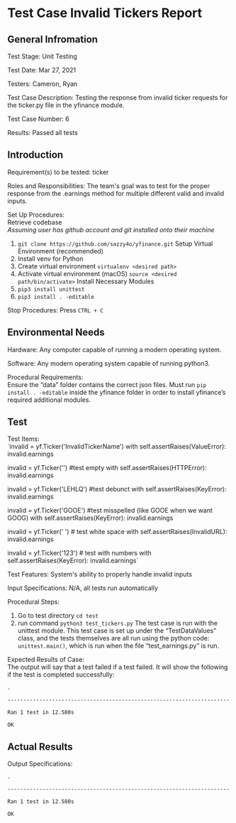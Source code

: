 # Test Case Invalid Tickers Report

## General Infromation
Test Stage: Unit Testing

Test Date: Mar 27, 2021

Testers: Cameron, Ryan

Test Case Description: Testing the response from invalid ticker requests for the ticker.py file in the yfinance module.

Test Case Number: 6

Results: Passed all tests

## Introduction

Requirement(s) to be tested: ticker

Roles and Responsibilities: The team's goal was to test for the proper response from the .earnings method for multiple different valid and invalid inputs.

Set Up Procedures:<br>
Retrieve codebase<br>
*Assuming user has github account and git installed onto their machine*<br>
1. `git clone https://github.com/sazzy4o/yfinance.git`
Setup Virtual Environment (recommended)<br>
3. Install venv for Python
4. Create virtual environment
`virtualenv <desired path>`
4. Activate virtual environment (macOS)
`source <desired path/bin/activate>`
Install Necessary Modules<br>
5. `pip3 install unittest`
6. `pip3 install . -editable`

Stop Procedures: Press `CTRL + C`

## Environmental Needs
Hardware: Any computer capable of running a modern operating system.

Software: Any modern operating system capable of running python3.

Procedural Requirements:<br>
Ensure the “data” folder contains the correct json files. Must run `pip install . -editable` inside the yfinance folder in order to install yfinance’s required additional modules.

## Test
Test Items:<br>
`invalid = yf.Ticker('InvalidTickerName')
with self.assertRaises(ValueError):
    invalid.earnings

invalid = yf.Ticker('') #test empty
with self.assertRaises(HTTPError):
    invalid.earnings

invalid = yf.Ticker('LEHLQ') #test debunct
with self.assertRaises(KeyError):
    invalid.earnings

invalid = yf.Ticker('GOOE') #test misspelled (like GOOE when we want GOOG)
with self.assertRaises(KeyError):
    invalid.earnings

invalid = yf.Ticker(' ') # test white space
with self.assertRaises(InvalidURL):
    invalid.earnings

invalid = yf.Ticker('123') # test with numbers
with self.assertRaises(KeyError):
    invalid.earnings`

Test Features: System's ability to properly handle invalid inputs

Input Specifications: N/A, all tests run automatically

Procedural Steps:<br>
1. Go to test directory `cd test`
2. run command `python3 test_tickers.py`
The test case is run with the unittest module. This test case is set up under the “TestDataValues” class, and the tests themselves are all run using the python code: `unittest.main()`, which is run when the file “test_earnings.py” is run.

Expected Results of Case:<br>
The output will say that a test failed if a test failed. It will show the following if the test is completed successfully:

`.`

`----------------------------------------------------------------------`

`Ran 1 test in 12.580s`

`OK`

## Actual Results
Output Specifications:

`.`

`----------------------------------------------------------------------`

`Ran 1 test in 12.580s`

`OK`
